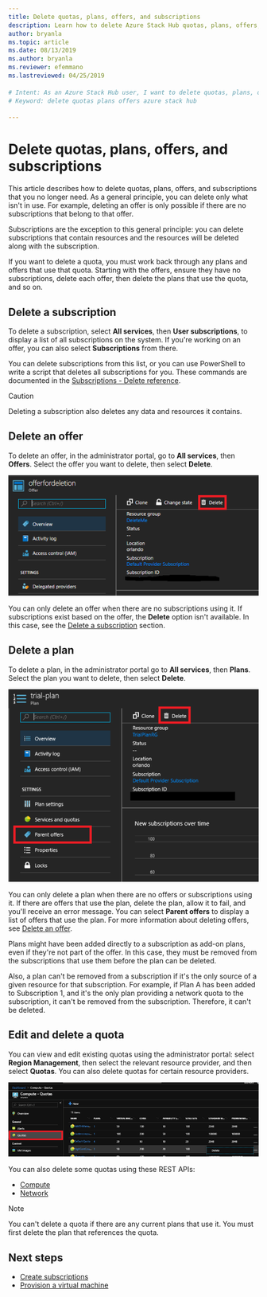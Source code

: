 ```yaml
---
title: Delete quotas, plans, offers, and subscriptions
description: Learn how to delete Azure Stack Hub quotas, plans, offers, and subscriptions.
author: bryanla
ms.topic: article
ms.date: 08/13/2019
ms.author: bryanla
ms.reviewer: efemmano
ms.lastreviewed: 04/25/2019

# Intent: As an Azure Stack Hub user, I want to delete quotas, plans, offers, and subscriptions that I no longer need.
# Keyword: delete quotas plans offers azure stack hub

---
```


# Delete quotas, plans, offers, and subscriptions

This article describes how to delete quotas, plans, offers, and subscriptions that you no longer need. As a general principle, you can delete only what isn't in use. For example, deleting an offer is only possible if there are no subscriptions that belong to that offer.

Subscriptions are the exception to this general principle: you can delete subscriptions that contain resources and the resources will be deleted along with the subscription.

If you want to delete a quota, you must work back through any plans and offers that use that quota. Starting with the offers, ensure they have no subscriptions, delete each offer, then delete the plans that use the quota, and so on.

## Delete a subscription

To delete a subscription, select **All services**, then **User subscriptions**, to display a list of all subscriptions on the system. If you're working on an offer, you can also select **Subscriptions** from there.

You can delete subscriptions from this list, or you can use PowerShell to write a script that deletes all subscriptions for you. These commands are documented in the [Subscriptions - Delete reference](/rest/api/azurestack/subscriptions/delete).

> [!CAUTION]
> Deleting a subscription also deletes any data and resources it contains.

## Delete an offer

To delete an offer, in the administrator portal, go to **All services**, then **Offers**. Select the offer you want to delete, then select **Delete**.

![Delete subscriptions in Azure Stack Hub administrator portal](media/azure-stack-delete-offer/delsub1.png)

You can only delete an offer when there are no subscriptions using it. If subscriptions exist based on the offer, the **Delete** option isn't available. In this case, see the [Delete a subscription](#delete-a-subscription) section.

## Delete a plan

To delete a plan, in the administrator portal go to **All services**, then **Plans**. Select the plan you want to delete, then select **Delete**.

![Delete plans in Azure Stack Hub administrator portal](media/azure-stack-delete-offer/delsub2.png)

You can only delete a plan when there are no offers or subscriptions using it. If there are offers that use the plan, delete the plan, allow it to fail, and you'll receive an error message. You can select **Parent offers** to display a list of offers that use the plan. For more information about deleting offers, see [Delete an offer](#delete-an-offer).

Plans might have been added directly to a subscription as add-on plans, even if they're not part of the offer. In this case, they must be removed from the subscriptions that use them before the plan can be deleted.

Also, a plan can't be removed from a subscription if it's the only source of a given resource for that subscription. For example, if Plan A has been added to Subscription 1, and it's the only plan providing a network quota to the subscription, it can't be removed from the subscription. Therefore, it can't be deleted.

## Edit and delete a quota

You can view and edit existing quotas using the administrator portal: select **Region Management**, then select the relevant resource provider, and then select  **Quotas**. You can also delete quotas for certain resource providers.

![Delete quotas in Azure Stack Hub administrator portal](media/azure-stack-delete-offer/delsub3.png)

You can also delete some quotas using these REST APIs:

- [Compute](/rest/api/azurestack/quotas%20(compute)/delete)
- [Network](/rest/api/azurestack/quotas%20(network)/delete)

> [!NOTE]
> You can't delete a quota if there are any current plans that use it. You must first delete the plan that references the quota.

## Next steps

- [Create subscriptions](azure-stack-subscribe-plan-provision-vm.md)
- [Provision a virtual machine](../user/azure-stack-create-vm-template.md)
